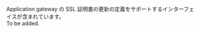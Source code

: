 <Namespace Name="Microsoft.Azure.Management.Network.Fluent.ApplicationGatewaySslCertificate.UpdateDefinition">
  <Docs>
    <summary>Application gateway の SSL 証明書の更新の定義をサポートするインターフェイスが含まれています。</summary> 
    <remarks>To be added.</remarks>
  </Docs>
</Namespace>
